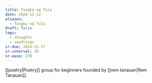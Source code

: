 ```yaml
---
title: Tungko ng Tula
date: 2024-11-12
aliases:
  - Tungko ng Tula
draft: false
tags:
  - thoughts
  - seedlings
sr-due: 2024-12-17
sr-interval: 28
sr-ease: 270
---
```

[[poetry|Poetry]] group for beginners founded by [[rem tanauan|Rem Tanauan]].